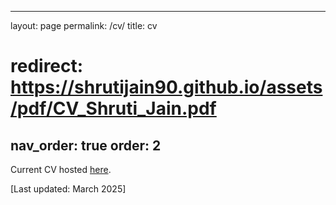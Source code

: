 <!-- ---
layout: cv
permalink: /cv/
title: cv
nav: true
nav_order: 5
cv_pdf: example_pdf.pdf # you can also use external links here
description: This is a description of the page. You can modify it in '_pages/cv.md'. You can also change or remove the top pdf download button.
toc:
  sidebar: left
--- -->
---
layout: page
permalink: /cv/
title: cv
# redirect: https://shrutijain90.github.io/assets/pdf/CV_Shruti_Jain.pdf
nav_order: true
order: 2
---

Current CV hosted <a href="/assets/pdf/CV_Shruti_Jain.pdf" target="_blank">here</a>.


[Last updated: March 2025]
